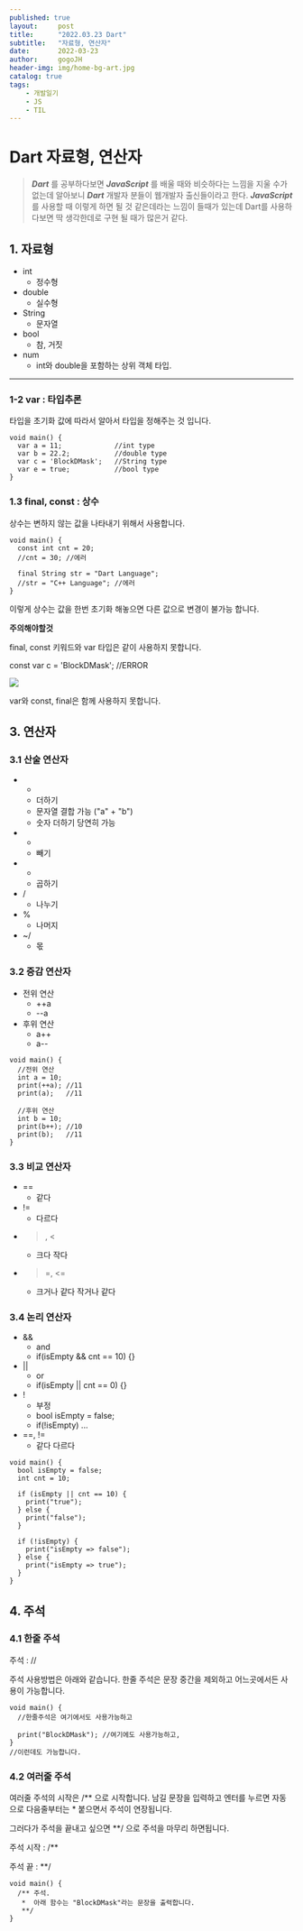 ```yaml
---
published: true
layout:     post
title:      "2022.03.23 Dart"
subtitle:   "자료형, 연산자"
date:       2022-03-23
author:     gogoJH
header-img: img/home-bg-art.jpg
catalog: true
tags:
    - 개발일기
    - JS
    - TIL
---
```


# Dart 자료형, 연산자
>***Dart*** 를 공부하다보면 ***JavaScript*** 를 배울 때와 비슷하다는 느낌을 지울 수가 없는데 알아보니 ***Dart*** 개발자 분들이 웹개발자 출신들이라고 한다.
>***JavaScript*** 를 사용할 때 이렇게 하면 될 것 같은데라는 느낌이 들때가 있는데 Dart를 사용하다보면 딱 생각한데로 구현 될 때가 많은거 같다. 


## 1. 자료형
-   int
    -   정수형
-   double
    -   실수형
-   String
    -   문자열
-   bool
    -   참, 거짓
-   num
    -   int와 double을 포함하는 상위 객체 타입.
 ----
### 1-2 var : 타입추론

타입을 초기화 값에 따라서 알아서 타입을 정해주는 것 입니다.
```
void main() {
  var a = 11;             //int type
  var b = 22.2;           //double type
  var c = 'BlockDMask';   //String type
  var e = true;           //bool type
}
```

### 1.3 final, const : 상수

상수는 변하지 않는 값을 나타내기 위해서 사용합니다.

```
void main() {
  const int cnt = 20;
  //cnt = 30; //에러
  
  final String str = "Dart Language";
  //str = "C++ Language"; //에러
}
```

이렇게 상수는 값을 한번 초기화 해놓으면 다른 값으로 변경이 불가능 합니다.

**주의해야할것**

final, const 키워드와 var 타입은 같이 사용하지 못합니다.

const var c = 'BlockDMask'; //ERROR

![](https://blog.kakaocdn.net/dn/FqYEO/btqD2vVJVIy/Q9IDMk7P28M20wPP3gryoK/img.png)

var와 const, final은 함께 사용하지 못합니다.

## 3. 연산자

### 3.1 산술 연산자

-   +  
    -   더하기
    -   문자열 결합 가능 ("a" + "b")
    -   숫자 더하기 당연히 가능
-   -
    -   빼기
-   *
    -   곱하기
-   /
    -   나누기
-   %
    -   나머지
-   ~/
    -   몫

### 3.2 증감 연산자

-   전위 연산
    -   ++a
    -   --a
-   후위 연산
    -   a++
    -   a--

```
void main() {
  //전위 연산
  int a = 10;
  print(++a); //11
  print(a);   //11
  
  //후위 연산
  int b = 10;
  print(b++); //10
  print(b);   //11
}
```

### 3.3 비교 연산자

-   ==
    -   같다
-   !=
    -   다르다
-   >, <
    -   크다 작다
-   >=, <=
    -   크거나 같다 작거나 같다

### 3.4 논리 연산자

-   &&
    -   and
    -   if(isEmpty && cnt == 10) {}
-   ||
    -   or
    -   if(isEmpty || cnt == 0) {}
-   !
    -   부정
    -   bool isEmpty = false;
    -   if(!isEmpty) ...
-   ==, !=
    -   같다 다르다

```
void main() {
  bool isEmpty = false;
  int cnt = 10;

  if (isEmpty || cnt == 10) {
    print("true");
  } else {
    print("false");
  }

  if (!isEmpty) {
    print("isEmpty => false");
  } else {
    print("isEmpty => true");
  }
}
```

## 4. 주석

### 4.1 한줄 주석

주석 : //

주석 사용방법은 아래와 같습니다. 한줄 주석은 문장 중간을 제외하고 어느곳에서든 사용이 가능합니다.

```
void main() {
  //한줄주석은 여기에서도 사용가능하고
  
  print("BlockDMask"); //여기에도 사용가능하고,
}
//이런데도 가능합니다.
```

### 4.2 여러줄 주석

여러줄 주석의 시작은 /** 으로 시작합니다. 남길 문장을 입력하고 엔터를 누르면 자동으로 다음줄부터는 * 붙으면서 주석이 연장됩니다.

그러다가 주석을 끝내고 싶으면 **/ 으로 주석을 마무리 하면됩니다.

주석 시작 : /**

주석 끝 : **/

```
void main() {
  /** 주석.
   *  아래 함수는 "BlockDMask"라는 문장을 출력합니다.
   **/
}
```
<!--stackedit_data:
eyJoaXN0b3J5IjpbLTkwNjQ5OTc0LDE0OTAwNDcyMDZdfQ==
-->